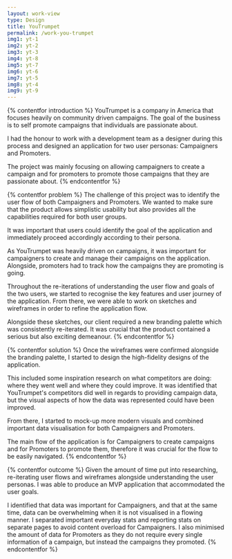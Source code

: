 ```yaml
---
layout: work-view
type: Design
title: YouTrumpet
permalink: /work-you-trumpet
img1: yt-1
img2: yt-2
img3: yt-3
img4: yt-8
img5: yt-7
img6: yt-6
img7: yt-5
img8: yt-4
img9: yt-9
---
```


{% contentfor introduction %}
YouTrumpet is a company in America that focuses heavily on community driven campaigns. The goal of the business is to self promote campaigns that individuals are passionate about.

I had the honour to work with a development team as a designer during this process and designed an application for two user personas: Campaigners and Promoters.

The project was mainly focusing on allowing campaigners to create a campaign and for promoters to promote those campaigns that they are passionate about.
{% endcontentfor %}

{% contentfor problem %}
The challenge of this project was to identify the user flow of both Campaigners and Promoters. We wanted to make sure that the product allows simplistic usability but also provides all the capabilities required for both user groups.

It was important that users could identify the goal of the application and immediately proceed accordingly according to their persona.

As YouTrumpet was heavily driven on campaigns, it was important for campaigners to create and manage their campaigns on the application. Alongside, promoters had to track how the campaigns they are promoting is going.

Throughout the re-iterations of understanding the user flow and goals of the two users, we started to recognise the key features and user journey of the application. From there, we were able to work on sketches and wireframes in order to refine the application flow.

Alongside these sketches, our client required a new branding palette which was consistently re-iterated. It was crucial that the product contained a serious but also exciting demeanour.
{% endcontentfor %}

{% contentfor solution %}
Once the wireframes were confirmed alongside the branding palette, I started to design the high-fidelity designs of the application.

This included some inspiration research on what competitors are doing: where they went well and where they could improve. It was identified that YouTrumpet's competitors did well in regards to providing campaign data, but the visual aspects of how the data was represented could have been improved.

From there, I started to mock-up more modern visuals and combined important data visualisation for both Campaigners and Promoters.

The main flow of the application is for Campaigners to create campaigns and for Promoters to promote them, therefore it was crucial for the flow to be easily navigated.
{% endcontentfor %}

{% contentfor outcome %}
Given the amount of time put into researching, re-iterating user flows and wireframes alongside understanding the user personas. I was able to produce an MVP application that accommodated the user goals.

I identified that data was important for Campaigners, and that at the same time, data can be overwhelming when it is not visualised in a flowing manner. I separated important everyday stats and reporting stats on separate pages to avoid content overload for Campaigners. I also minimised the amount of data for Promoters as they do not require every single information of a campaign, but instead the campaigns they promoted.
{% endcontentfor %}
